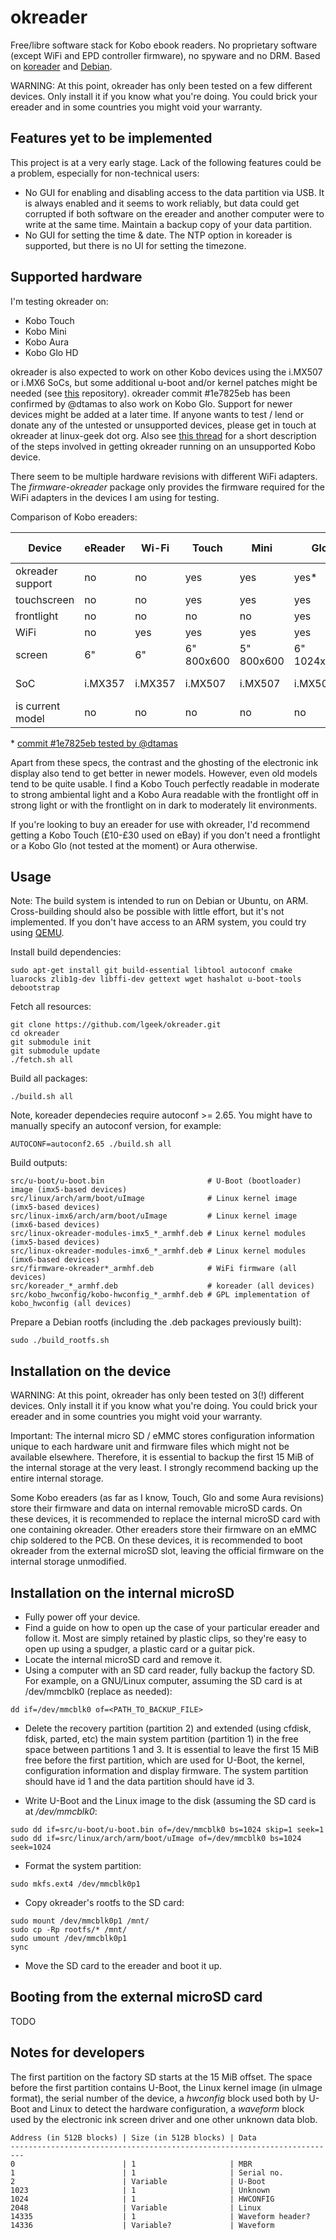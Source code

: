 okreader
========

Free/libre software stack for Kobo ebook readers. No proprietary software (except WiFi and EPD controller firmware), no spyware and no DRM. Based on [koreader](https://github.com/koreader/koreader) and [Debian](https://www.debian.org/).

WARNING: At this point, okreader has only been tested on a few different devices. Only install it if you know what you're doing. You could brick your ereader and in some countries you might void your warranty.


Features yet to be implemented
------------------------------

This project is at a very early stage. Lack of the following features could be a problem, especially for non-technical users:

* No GUI for enabling and disabling access to the data partition via USB. It is always enabled and it seems to work reliably, but data could get corrupted if both software on the ereader and another computer were to write at the same time. Maintain a backup copy of your data partition.
* No GUI for setting the time & date. The NTP option in koreader is supported, but there is no UI for setting the timezone.


Supported hardware
------------------

I'm testing okreader on:
* Kobo Touch
* Kobo Mini
* Kobo Aura
* Kobo Glo HD

okreader is also expected to work on other Kobo devices using the i.MX507 or i.MX6 SoCs, but some additional u-boot and/or kernel patches might be needed (see [this](https://github.com/kobolabs/Kobo-Reader/tree/master/hw) repository). okreader commit #1e7825eb has been confirmed by @dtamas to also work on Kobo Glo. Support for newer devices might be added at a later time. If anyone wants to test / lend or donate any of the untested or unsupported devices, please get in touch at okreader at linux-geek dot org. Also see [this thread](https://github.com/lgeek/okreader/issues/6) for a short description of the steps involved in getting okreader running on an unsupported Kobo device.

There seem to be multiple hardware revisions with different WiFi adapters. The *firmware-okreader* package only provides the firmware required for the WiFi adapters in the devices I am using for testing.

Comparison of Kobo ereaders:

Device           | eReader | Wi-Fi   | Touch      | Mini       | Glo         | Aura        | Aura HD        | Aura H2O       | Glo HD       | Touch 2.0   | Aura One       | Aura Edition 2 |
-----------------|---------|---------|------------|------------|-------------|-------------|----------------|----------------|--------------|-------------|----------------|----------------|
okreader support | no      | no      | yes        | yes        | yes*        | yes         | kernel upg?    | kernel upg?    | yes          | no          | no             | no             |
touchscreen      | no      | no      | yes        | yes        | yes         | yes         | yes            | yes            | yes          | yes         | yes            | yes            |
frontlight       | no      | no      | no         | no         | yes         | yes         | yes            | yes            | yes          | no          | yes            | yes            |
WiFi             | no      | yes     | yes        | yes        | yes         | yes         | yes            | yes            | yes          | yes         | yes            | yes            |
screen           | 6"      | 6"      | 6" 800x600 | 5" 800x600 | 6" 1024x768 | 6" 1024x768 | 6.8" 1440×1080 | 6.8" 1440×1080 | 6" 1448x1072 | 6" 800x600  | 7.8" 1872x1404 | 6" 1024x768    |
SoC              | i.MX357 | i.MX357 | i.MX507    | i.MX507    | i.MX507     | i.MX507     | i.MX507        | i.MX507        | i.MX6 Solo   | i.MX6 Solo? | ?              | ?              |
is current model | no      | no      | no         | no         | no          | no          | no             | yes            | yes          | yes         | yes            | yes            |

\* [commit #1e7825eb tested by @dtamas](https://github.com/lgeek/okreader/issues/1#issuecomment-285626745)

Apart from these specs, the contrast and the ghosting of the electronic ink display also tend to get better in newer models. However, even old models tend to be quite usable. I find a Kobo Touch perfectly readable in moderate to strong ambiental light and a Kobo Aura readable with the frontlight off in strong light or with the frontlight on in dark to moderately lit environments.

If you're looking to buy an ereader for use with okreader, I'd recommend getting a Kobo Touch (£10-£30 used on eBay) if you don't need a frontlight or a Kobo Glo (not tested at the moment) or Aura otherwise.


Usage
-----

Note: The build system is intended to run on Debian or Ubuntu, on ARM. Cross-building should also be possible with little effort, but it's not implemented. If you don't have access to an ARM system, you could try using [QEMU](http://qemu.org).

Install build dependencies:

    sudo apt-get install git build-essential libtool autoconf cmake luarocks zlib1g-dev libffi-dev gettext wget hashalot u-boot-tools debootstrap

Fetch all resources:

    git clone https://github.com/lgeek/okreader.git
    cd okreader
    git submodule init
    git submodule update
    ./fetch.sh all

Build all packages:

    ./build.sh all
    
Note, koreader dependecies require autoconf >= 2.65. You might have to manually specify an autoconf version, for example:

    AUTOCONF=autoconf2.65 ./build.sh all

Build outputs:

    src/u-boot/u-boot.bin                       # U-Boot (bootloader) image (imx5-based devices)
    src/linux/arch/arm/boot/uImage              # Linux kernel image (imx5-based devices)
    src/linux-imx6/arch/arm/boot/uImage         # Linux kernel image (imx6-based devices)
    src/linux-okreader-modules-imx5_*_armhf.deb # Linux kernel modules (imx5-based devices)
    src/linux-okreader-modules-imx6_*_armhf.deb # Linux kernel modules (imx6-based devices)
    src/firmware-okreader*_armhf.deb            # WiFi firmware (all devices)
    src/koreader_*_armhf.deb                    # koreader (all devices)
    src/kobo_hwconfig/kobo-hwconfig_*_armhf.deb # GPL implementation of kobo_hwconfig (all devices)

Prepare a Debian rootfs (including the .deb packages previously built):

    sudo ./build_rootfs.sh


Installation on the device
--------------------------

WARNING: At this point, okreader has only been tested on 3(!) different devices. Only install it if you know what you're doing. You could brick your ereader and in some countries you might void your warranty.

Important: The internal micro SD / eMMC stores configuration information unique to each hardware unit and firmware files which might not be available elsewhere. Therefore, it is essential to backup the first 15 MiB of the internal storage at the very least. I strongly recommend backing up the entire internal storage.

Some Kobo ereaders (as far as I know, Touch, Glo and some Aura revisions) store their firmware and data on internal removable microSD cards. On these devices, it is recommended to replace the internal microSD card with one containing okreader. Other ereaders store their firmware on an eMMC chip soldered to the PCB. On these devices, it is recommended to boot okreader from the external microSD slot, leaving the official firmware on the internal storage unmodified.


Installation on the internal microSD
-----------------------------------

* Fully power off your device.
* Find a guide on how to open up the case of your particular ereader and follow it. Most are simply retained by plastic clips, so they're easy to open up using a spudger, a plastic card or a guitar pick.
* Locate the internal microSD card and remove it.
* Using a computer with an SD card reader, fully backup the factory SD. For example, on a GNU/Linux computer, assuming the SD card is at /dev/mmcblk0 (replace as needed):

```
dd if=/dev/mmcblk0 of=<PATH_TO_BACKUP_FILE>
```

* Delete the recovery partition (partition 2) and extended (using cfdisk, fdisk, parted, etc) the main system partition (partition 1) in the free space between partitions 1 and 3. It is essential to leave the first 15 MiB free before the first partition, which are used for U-Boot, the kernel, configuration information and display firmware. The system partition should have id 1 and the data partition should have id 3.

* Write U-Boot and the Linux image to the disk (assuming the SD card is at */dev/mmcblk0*:

```
sudo dd if=src/u-boot/u-boot.bin of=/dev/mmcblk0 bs=1024 skip=1 seek=1
sudo dd if=src/linux/arch/arm/boot/uImage of=/dev/mmcblk0 bs=1024 seek=1024
```

* Format the system partition:

```
sudo mkfs.ext4 /dev/mmcblk0p1
```

* Copy okreader's rootfs to the SD card:

```
sudo mount /dev/mmcblk0p1 /mnt/
sudo cp -Rp rootfs/* /mnt/
sudo umount /dev/mmcblk0p1
sync
```

* Move the SD card to the ereader and boot it up.


Booting from the external microSD card
--------------------------------------
TODO


Notes for developers
--------------------

The first partition on the factory SD starts at the 15 MiB offset. The space before the first partition contains U-Boot, the Linux kernel image (in uImage format), the serial number of the device, a *hwconfig* block used both by U-Boot and Linux to detect the hardware configuration, a *waveform* block used by the electronic ink screen driver and one other unknown data blob.

    Address (in 512B blocks) | Size (in 512B blocks) | Data
    -------------------------------------------------------------------------
    0                        | 1                     | MBR
    1                        | 1                     | Serial no.
    2                        | Variable              | U-Boot
    1023                     | 1                     | Unknown
    1024                     | 1                     | HWCONFIG
    2048                     | Variable              | Linux
    14335                    | 1                     | Waveform header?
    14336                    | Variable?             | Waveform

